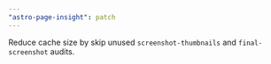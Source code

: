 ```yaml
---
"astro-page-insight": patch
---
```


Reduce cache size by skip unused `screenshot-thumbnails` and `final-screenshot` audits.
